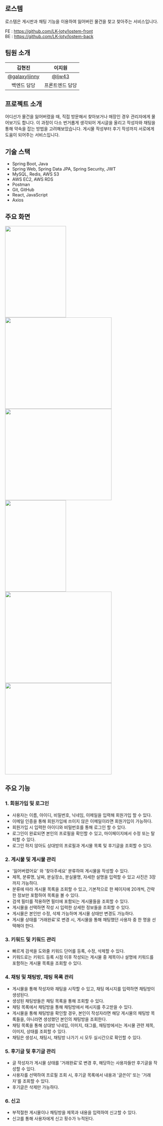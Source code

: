 ## 로스템
로스템은 게시판과 채팅 기능을 이용하여 잃어버린 물건을 찾고 찾아주는 서비스입니다.


FE : https://github.com/LK-loty/lostem-front  
BE : https://github.com/LK-loty/lostem-back

## 팀원 소개

|                    김현진                    |                    이지원                    |
| :------------------------------------------: | :---------------------------------------:    |
|  [@galaxyIjinny](https://github.com/galaxyIjinny)  |  [@ljw43](https://github.com/ljw43)    |
|                  백엔드 담당                  |                프론트엔드 담당                |


## 프로젝트 소개
 어디선가 물건을 잃어버렸을 때, 직접 방문해서 찾아보거나 매장인 경우 관리자에게 물어보기도 합니다. 이 과정이 다소 번거롭게 생각되어 게시글을 올리고 작성자와 채팅을 통해 약속을 잡는 방법을 고려해보았습니다.
 게시물 작성부터 후기 작성까지 서로에게 도움이 되어주는 서비스입니다.

## 기술 스택
-  Spring Boot, Java
-  Spring Web, Spring Data JPA, Spring Security, JWT
-  MySQL, Redis, AWS S3
-  AWS EC2, AWS RDS
-  Postman
-  Git, GitHub
-  React, JavaScript
-  Axios

## 주요 화면
<img src="https://github.com/LK-loty/.github/assets/110155447/0e5ceb0a-cbe9-493d-8fc9-57d311014dd3" width="200" height="300" />  
<img src="https://github.com/LK-loty/.github/assets/110155447/b6c6e470-8644-409f-b72a-f95146ebb7d6" width="350" height="300" />  
<img src="https://github.com/LK-loty/.github/assets/110155447/33151b69-c7cf-4c70-8fdc-3c0d24ced948" width="350" height="300" /> 
<img src="https://github.com/LK-loty/.github/assets/110155447/d07579a1-6030-4903-89f1-3f8616648309" width="200" height="300" /> 
<img src="https://github.com/LK-loty/.github/assets/110155447/569fea9b-14bc-4f12-b032-14b916743b1f" width="350" height="300" /> 
<img src="https://github.com/LK-loty/.github/assets/110155447/410375fb-48fa-4dcc-9edd-9fcd017a5242" width="350" height="300" /> 


## 주요 기능
### 1. 회원가입 및 로그인
- 사용자는 이름, 아이디, 비밀번호, 닉네임, 이메일을 입력해 회원가입 할 수 있다.
- 이메일 인증을 통해 회원가입에 쓰이지 않은 이메일이라면 회원가입이 가능하다.
- 회원가입 시 입력한 아이디와 비밀번호를 통해 로그인 할 수 있다.
- 로그인이 완료되면 본인의 프로필을 확인할 수 있고, 마이페이지에서 수정 또는 탈퇴할 수 있다.
- 로그인 하지 않아도 상대방의 프로필과 게시물 목록 및 후기글을 조회할 수 있다.

### 2. 게시물 및 게시물 관리
- '잃어버렸어요' 와 '찾아주세요' 분류하여 게시물을 작성할 수 있다.
- 제목, 분류명, 날짜, 분실장소, 분실물명, 자세한 설명을 입력할 수 있고 사진은 3장까지 가능하다.
- 분류에 따라 게시물 목록을 조회할 수 있고, 기본적으로 한 페이지에 20개씩, 간략한 정보만 포함하여 목록을 볼 수 있다.
- 검색 필터를 적용하면 필터에 포함되는 게시물들을 조회할 수 있다.
- 게시물을 선택하면 작성 시 입력한 상세한 정보들을 조회할 수 있다.
- 게시물은 본인만 수정, 삭제 가능하며 게시물 상태만 변경도 가능하다.
- 게시물 상태를 '거래완료'로 변경 시, 게시물을 통해 채팅했던 사용자 중 한 명을 선택해야 한다.

### 3. 키워드 및 키워드 관리
- 빠르게 검색을 도와줄 키워드 단어를 등록, 수정, 삭제할 수 있다.
- 키워드로는 키워드 등록 시점 이후 작성되는 게시물 중 제목이나 설명에 키워드를 포함하는 게시물 목록을 조회할 수 있다.

### 4. 채팅 및 채팅방, 채팅 목록 관리
- 게시물을 통해 작성자와 채팅을 시작할 수 있고, 채팅 메시지를 입력하면 채팅방이 생성된다.
- 생성된 채팅방들은 채팅 목록을 통해 조회할 수 있다.
- 채팅 목록에서 채팅방을 통해 채팅방에서 메시지를 주고받을 수 있다.
- 게시물을 통해 채팅방을 확인할 경우, 본인이 작성자라면 해당 게시물의 채팅방 목록들을, 아니라면 생성했던 본인의 채팅방을 조회한다.
- 채팅 목록을 통해 상대방 닉네임, 이미지, 태그를, 채팅방에서는 게시물 관련 제목, 이미지, 상태를 조회할 수 있다.
- 채팅은 생성시, 채팅시, 채팅방 나가기 시 모두 실시간으로 확인할 수 있다.

### 5. 후기글 및 후기글 관리
- 글 작성자가 게시물 상태를 '거래완료'로 변경 후, 해당하는 사용자들만 후기글을 작성할 수 있다.
- 사용자를 선택하여 프로필 조회 시, 후기글 목록에서 내용과 '글쓴이' 또는 '거래자'를 조회할 수 있다.
- 후기글은 삭제만 가능하다.

### 6. 신고
- 부적절한 게시물이나 채팅방을 제목과 내용을 입력하여 신고할 수 있다.
- 신고를 통해 사용자에게 신고 횟수가 누적된다.

